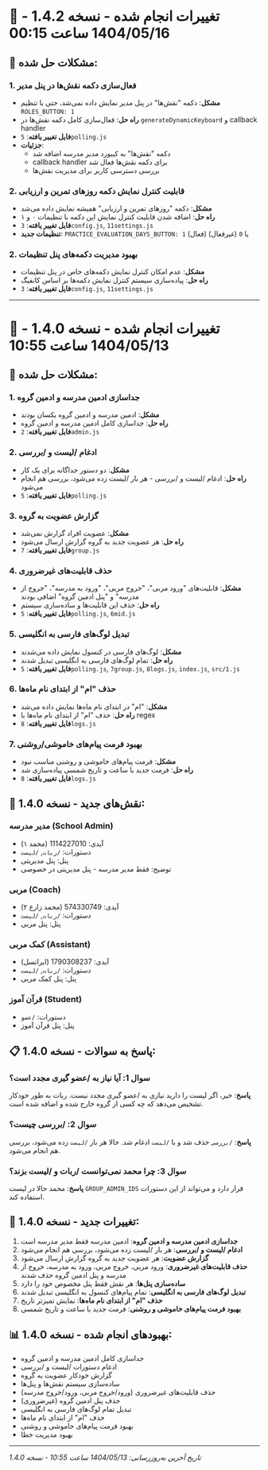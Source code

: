 # 📝 تغییرات انجام شده - نسخه 1.4.2 - 1404/05/16 ساعت 00:15

## 🔧 مشکلات حل شده:

### 1. فعال‌سازی دکمه نقش‌ها در پنل مدیر
- **مشکل**: دکمه "نقش‌ها" در پنل مدیر نمایش داده نمی‌شد، حتی با تنظیم `ROLES_BUTTON: 1`
- **راه حل**: فعال‌سازی کامل دکمه نقش‌ها در `generateDynamicKeyboard` و callback handler
- **فایل تغییر یافته**: `5polling.js`
- **جزئیات**: 
  - دکمه "نقش‌ها" به کیبورد مدیر مدرسه اضافه شد
  - callback handler برای دکمه نقش‌ها فعال شد
  - بررسی دسترسی کاربر برای مدیریت نقش‌ها

### 2. قابلیت کنترل نمایش دکمه روزهای تمرین و ارزیابی
- **مشکل**: دکمه "روزهای تمرین و ارزیابی" همیشه نمایش داده می‌شد
- **راه حل**: اضافه شدن قابلیت کنترل نمایش این دکمه با تنظیمات ۰ و ۱
- **فایل تغییر یافته**: `3config.js`, `11settings.js`
- **تنظیمات جدید**: `PRACTICE_EVALUATION_DAYS_BUTTON: 1` (فعال) یا `0` (غیرفعال)

### 2. بهبود مدیریت دکمه‌های پنل تنظیمات
- **مشکل**: عدم امکان کنترل نمایش دکمه‌های خاص در پنل تنظیمات
- **راه حل**: پیاده‌سازی سیستم کنترل نمایش دکمه‌ها بر اساس کانفیگ
- **فایل تغییر یافته**: `3config.js`, `11settings.js`

---

# 📝 تغییرات انجام شده - نسخه 1.4.0 - 1404/05/13 ساعت 10:55

## 🔧 مشکلات حل شده:

### 1. جداسازی ادمین مدرسه و ادمین گروه
- **مشکل**: ادمین مدرسه و ادمین گروه یکسان بودند
- **راه حل**: جداسازی کامل ادمین مدرسه و ادمین گروه
- **فایل تغییر یافته**: `2admin.js`

### 2. ادغام /لیست و /بررسی
- **مشکل**: دو دستور جداگانه برای یک کار
- **راه حل**: ادغام /لیست و /بررسی - هر بار /لیست زده می‌شود، بررسی هم انجام می‌شود
- **فایل تغییر یافته**: `5polling.js`

### 3. گزارش عضویت به گروه
- **مشکل**: عضویت افراد گزارش نمی‌شد
- **راه حل**: هر عضویت جدید به گروه گزارش ارسال می‌شود
- **فایل تغییر یافته**: `7group.js`

### 4. حذف قابلیت‌های غیرضروری
- **مشکل**: قابلیت‌های "ورود مربی"، "خروج مربی"، "ورود به مدرسه"، "خروج از مدرسه" و "پنل ادمین گروه" اضافی بودند
- **راه حل**: حذف این قابلیت‌ها و ساده‌سازی سیستم
- **فایل تغییر یافته**: `5polling.js`, `6mid.js`

### 5. تبدیل لوگ‌های فارسی به انگلیسی
- **مشکل**: لوگ‌های فارسی در کنسول نمایش داده می‌شدند
- **راه حل**: تمام لوگ‌های فارسی به انگلیسی تبدیل شدند
- **فایل تغییر یافته**: `5polling.js`, `7group.js`, `8logs.js`, `index.js`, `src/1.js`

### 6. حذف "ام" از ابتدای نام ماه‌ها
- **مشکل**: "ام" در ابتدای نام ماه‌ها نمایش داده می‌شد
- **راه حل**: حذف "ام" از ابتدای نام ماه‌ها با regex
- **فایل تغییر یافته**: `8logs.js`

### 7. بهبود فرمت پیام‌های خاموشی/روشنی
- **مشکل**: فرمت پیام‌های خاموشی و روشنی مناسب نبود
- **راه حل**: فرمت جدید با ساعت و تاریخ شمسی پیاده‌سازی شد
- **فایل تغییر یافته**: `8logs.js`

## 🎯 نقش‌های جدید - نسخه 1.4.0:

### مدیر مدرسه (School Admin)
- آیدی: 1114227010 (محمد ۱)
- دستورات: `/ربات`, `/لیست`
- پنل: پنل مدیریتی
- توضیح: فقط مدیر مدرسه - پنل مدیریتی در خصوصی

### مربی (Coach)
- آیدی: 574330749 (محمد زارع ۲)
- دستورات: `/ربات`, `/لیست`
- پنل: پنل مربی

### کمک مربی (Assistant)
- آیدی: 1790308237 (ایراتسل)
- دستورات: `/ربات`, `/لیست`
- پنل: پنل کمک مربی

### قرآن آموز (Student)
- دستورات: `/عضو`
- پنل: پنل قرآن آموز

## 📋 پاسخ به سوالات - نسخه 1.4.0:

### سوال 1: آیا نیاز به /عضو گیری مجدد است؟
**پاسخ**: خیر، اگر لیست را دارید نیازی به /عضو گیری مجدد نیست. ربات به طور خودکار تشخیص می‌دهد که چه کسی از گروه خارج شده و اضافه شده است.

### سوال 2: /بررسی چیست؟
**پاسخ**: `/بررسی` حذف شد و با `/لیست` ادغام شد. حالا هر بار `/لیست` زده می‌شود، بررسی هم انجام می‌شود.

### سوال 3: چرا محمد نمی‌توانست /ربات و /لیست بزند؟
**پاسخ**: محمد حالا در لیست `GROUP_ADMIN_IDS` قرار دارد و می‌تواند از این دستورات استفاده کند.

## 🔄 تغییرات جدید - نسخه 1.4.0:

1. **جداسازی ادمین مدرسه و ادمین گروه**: ادمین مدرسه فقط مدیر مدرسه است
2. **ادغام /لیست و /بررسی**: هر بار /لیست زده می‌شود، بررسی هم انجام می‌شود
3. **گزارش عضویت**: هر عضویت جدید به گروه گزارش ارسال می‌شود
4. **حذف قابلیت‌های غیرضروری**: ورود مربی، خروج مربی، ورود به مدرسه، خروج از مدرسه و پنل ادمین گروه حذف شدند
5. **ساده‌سازی پنل‌ها**: هر نقش فقط پنل مخصوص خود را دارد
6. **تبدیل لوگ‌های فارسی به انگلیسی**: تمام پیام‌های کنسول به انگلیسی تبدیل شدند
7. **حذف "ام" از ابتدای نام ماه‌ها**: نمایش تمیزتر تاریخ
8. **بهبود فرمت پیام‌های خاموشی و روشنی**: فرمت جدید با ساعت و تاریخ شمسی

## 📊 بهبودهای انجام شده - نسخه 1.4.0:

- جداسازی کامل ادمین مدرسه و ادمین گروه
- ادغام دستورات /لیست و /بررسی
- گزارش خودکار عضویت به گروه
- ساده‌سازی سیستم نقش‌ها و پنل‌ها
- حذف قابلیت‌های غیرضروری (ورود/خروج مربی، ورود/خروج مدرسه)
- حذف پنل ادمین گروه (غیرضروری)
- تبدیل تمام لوگ‌های فارسی به انگلیسی
- حذف "ام" از ابتدای نام ماه‌ها
- بهبود فرمت پیام‌های خاموشی و روشنی
- بهبود مدیریت خطا

---
*تاریخ آخرین به‌روزرسانی: 1404/05/13 ساعت 10:55 - نسخه 1.4.0*
